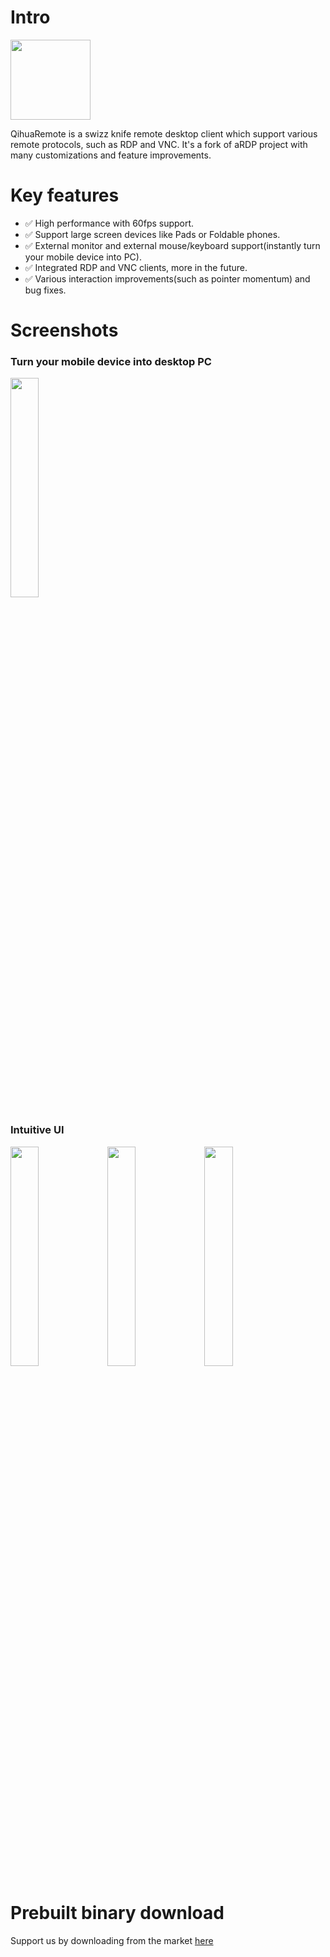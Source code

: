# Intro
<img src="https://github.com/user-attachments/assets/b801786b-ff35-4a8c-91dd-127def5345e4" width="128">

QihuaRemote is a swizz knife remote desktop client which support various remote protocols, such as
RDP and VNC. It's a fork of aRDP project with many customizations and feature improvements.

# Key features
- ✅ High performance with 60fps support.
- ✅ Support large screen devices like Pads or Foldable phones.
- ✅ External monitor and external mouse/keyboard support(instantly turn your mobile device into PC).
- ✅ Integrated RDP and VNC clients, more in the future.
- ✅ Various interaction improvements(such as pointer momentum) and bug fixes.

# Screenshots
### Turn your mobile device into desktop PC
<img src="https://github.com/user-attachments/assets/033553ac-9be0-4e92-908c-702765e260a0" width="30%">

### Intuitive UI
<img src="https://github.com/user-attachments/assets/66de57db-208b-474d-9bd7-e54362d0f014" width="30%">
<img src="https://github.com/user-attachments/assets/1ba4ef4c-8d61-403e-9539-bd99798cd187" width="30%">
<img src="https://github.com/user-attachments/assets/be2cc93a-6a07-4fa8-ac15-fed6c5358543" width="30%">

# Prebuilt binary download
Support us by downloading from the market [here](https://a.app.qq.com/o/simple.jsp?pkgname=com.qihua.rmt)

